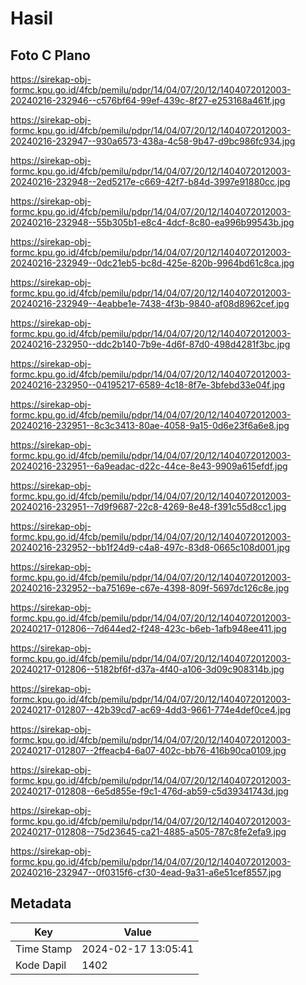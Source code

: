 # Hasil

## Foto C Plano

https://sirekap-obj-formc.kpu.go.id/4fcb/pemilu/pdpr/14/04/07/20/12/1404072012003-20240216-232946--c576bf64-99ef-439c-8f27-e253168a461f.jpg

https://sirekap-obj-formc.kpu.go.id/4fcb/pemilu/pdpr/14/04/07/20/12/1404072012003-20240216-232947--930a6573-438a-4c58-9b47-d9bc986fc934.jpg

https://sirekap-obj-formc.kpu.go.id/4fcb/pemilu/pdpr/14/04/07/20/12/1404072012003-20240216-232948--2ed5217e-c669-42f7-b84d-3997e91880cc.jpg

https://sirekap-obj-formc.kpu.go.id/4fcb/pemilu/pdpr/14/04/07/20/12/1404072012003-20240216-232948--55b305b1-e8c4-4dcf-8c80-ea996b99543b.jpg

https://sirekap-obj-formc.kpu.go.id/4fcb/pemilu/pdpr/14/04/07/20/12/1404072012003-20240216-232949--0dc21eb5-bc8d-425e-820b-9964bd61c8ca.jpg

https://sirekap-obj-formc.kpu.go.id/4fcb/pemilu/pdpr/14/04/07/20/12/1404072012003-20240216-232949--4eabbe1e-7438-4f3b-9840-af08d8962cef.jpg

https://sirekap-obj-formc.kpu.go.id/4fcb/pemilu/pdpr/14/04/07/20/12/1404072012003-20240216-232950--ddc2b140-7b9e-4d6f-87d0-498d4281f3bc.jpg

https://sirekap-obj-formc.kpu.go.id/4fcb/pemilu/pdpr/14/04/07/20/12/1404072012003-20240216-232950--04195217-6589-4c18-8f7e-3bfebd33e04f.jpg

https://sirekap-obj-formc.kpu.go.id/4fcb/pemilu/pdpr/14/04/07/20/12/1404072012003-20240216-232951--8c3c3413-80ae-4058-9a15-0d6e23f6a6e8.jpg

https://sirekap-obj-formc.kpu.go.id/4fcb/pemilu/pdpr/14/04/07/20/12/1404072012003-20240216-232951--6a9eadac-d22c-44ce-8e43-9909a615efdf.jpg

https://sirekap-obj-formc.kpu.go.id/4fcb/pemilu/pdpr/14/04/07/20/12/1404072012003-20240216-232951--7d9f9687-22c8-4269-8e48-f391c55d8cc1.jpg

https://sirekap-obj-formc.kpu.go.id/4fcb/pemilu/pdpr/14/04/07/20/12/1404072012003-20240216-232952--bb1f24d9-c4a8-497c-83d8-0665c108d001.jpg

https://sirekap-obj-formc.kpu.go.id/4fcb/pemilu/pdpr/14/04/07/20/12/1404072012003-20240216-232952--ba75169e-c67e-4398-809f-5697dc126c8e.jpg

https://sirekap-obj-formc.kpu.go.id/4fcb/pemilu/pdpr/14/04/07/20/12/1404072012003-20240217-012806--7d644ed2-f248-423c-b6eb-1afb948ee411.jpg

https://sirekap-obj-formc.kpu.go.id/4fcb/pemilu/pdpr/14/04/07/20/12/1404072012003-20240217-012806--5182bf6f-d37a-4f40-a106-3d09c908314b.jpg

https://sirekap-obj-formc.kpu.go.id/4fcb/pemilu/pdpr/14/04/07/20/12/1404072012003-20240217-012807--42b39cd7-ac69-4dd3-9661-774e4def0ce4.jpg

https://sirekap-obj-formc.kpu.go.id/4fcb/pemilu/pdpr/14/04/07/20/12/1404072012003-20240217-012807--2ffeacb4-6a07-402c-bb76-416b90ca0109.jpg

https://sirekap-obj-formc.kpu.go.id/4fcb/pemilu/pdpr/14/04/07/20/12/1404072012003-20240217-012808--6e5d855e-f9c1-476d-ab59-c5d39341743d.jpg

https://sirekap-obj-formc.kpu.go.id/4fcb/pemilu/pdpr/14/04/07/20/12/1404072012003-20240217-012808--75d23645-ca21-4885-a505-787c8fe2efa9.jpg

https://sirekap-obj-formc.kpu.go.id/4fcb/pemilu/pdpr/14/04/07/20/12/1404072012003-20240216-232947--0f0315f6-cf30-4ead-9a31-a6e51cef8557.jpg


## Metadata

| Key        | Value               |
| ---------- | ------------------- |
| Time Stamp | 2024-02-17 13:05:41 |
| Kode Dapil | 1402                |



